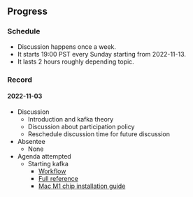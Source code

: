 ## Progress

### Schedule
- Discussion happens once a week.
- It starts 19:00 PST every Sunday starting from 2022-11-13.
- It lasts 2 hours roughly depending topic.

### Record
#### 2022-11-03
- Discussion
  - Introduction and kafka theory
  - Discussion about participation policy
  - Reschedule discussion time for future discussion
- Absentee
  - None
- Agenda attempted
  - Starting kafka
    - [Workflow](./Admin/Install%2BKafka%2BDiagram.pdf)
    - [Full reference](https://www.conduktor.io/kafka/starting-kafka)
    - [Mac M1 chip installation guide](https://medium.com/@taapasagrawal/installing-and-running-apache-kafka-on-macos-with-m1-processor-5238dda81d51)